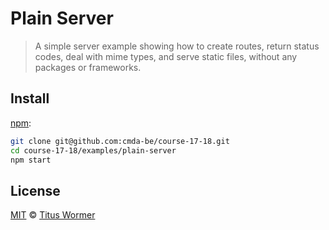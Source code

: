 # Plain Server

> A simple server example showing how to create routes, return status codes,
> deal with mime types, and serve static files, without any packages or
> frameworks.

## Install

[npm][]:

```bash
git clone git@github.com:cmda-be/course-17-18.git
cd course-17-18/examples/plain-server
npm start
```

## License

[MIT][] © [Titus Wormer][author]

[npm]: https://docs.npmjs.com/cli/install
[mit]: ../../license
[author]: http://wooorm.com
